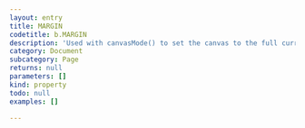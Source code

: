 ```yaml
---
layout: entry
title: MARGIN
codetitle: b.MARGIN
description: 'Used with canvasMode() to set the canvas to the full current page minus the margins.'
category: Document
subcategory: Page
returns: null
parameters: []
kind: property
todo: null
examples: []

---
```

